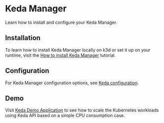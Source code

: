 # Keda Manager

Learn how to install and configure your Keda Manager.

## Installation

To learn how to install Keda Manager locally on k3d or set it up on your runtime, visit the [How to install Keda Manager](keda-installation.md) tutorial.

## Configuration

For Keda Manager configuration options, see [Keda configuration](keda-configuration.md).

## Demo 

Visit [Keda Demo Application](keda-demo-application.md) to see how to scale the Kubernetes workloads using Keda API based on a simple CPU consumption case.
